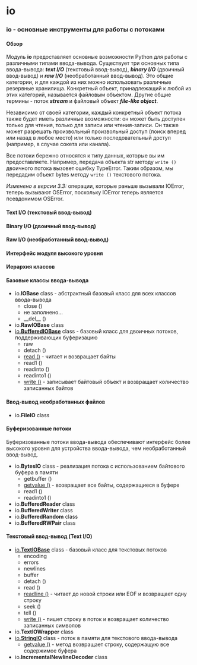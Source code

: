 # io

### io - основные инструменты для работы с потоками

#### Обзор

Модуль **io** предоставляет основные возможности Python для работы с различными типами ввода-вывода. Существует три основных типа ввода-вывода: _**text I/O**_ \(текстовый ввод-вывод\), _**binary I/O**_ \(двоичный ввод-вывод\) и _**raw I/O**_ \(необработанный ввод-вывод\). Это общие категории, и для каждой из них можно использовать различные резервные хранилища. Конкретный объект, принадлежащий к любой из этих категорий, называется файловым объектом. Другие общие термины - поток _**stream**_ и файловый объект _**file-like object**_.

Независимо от своей категории, каждый конкретный объект потока также будет иметь различные возможности: он может быть доступен только для чтения, только для записи или чтения-записи. Он также может разрешать произвольный произвольный доступ \(поиск вперед или назад в любое место\) или только последовательный доступ \(например, в случае сокета или канала\).

Все потоки бережно относятся к типу данных, которые вы им предоставляете. Например, передача объекта str методу `write ()` двоичного потока вызовет ошибку TypeError. Таким образом, мы передадим объект bytes методу `write ()` текстового потока.

_Изменено в версии 3.3:_ операции, которые раньше вызывали IOError, теперь вызывают OSError, поскольку IOError теперь является псевдонимом OSError.

#### Text I/O \(текстовый ввод-вывод\)

#### Binary I/O \(двоичный ввод-вывод\)

#### Raw I/O \(необработанный ввод-вывод\)

#### Интерфейс модуля высокого уровня

#### Иерархия классов

#### Базовые классы ввода-вывода

* io.**IOBase** class - абстрактный базовый класс для всех классов ввода-вывода
  * close \(\)
  * не заполнено...
  * \_\_del\_\_ \(\)
* io.**RawIOBase** class
* [io.**BufferedIOBase**](https://treasuremaster.gitbook.io/python-docs/obshie-sluzhby-operacionnoi-sistemy/io/io.bufferediobase) class - базовый класс для двоичных потоков, поддерживающих буферизацию
  * raw
  * detach \(\)
  * [read \(\)](https://treasuremaster.gitbook.io/python-docs/obshie-sluzhby-operacionnoi-sistemy/io/io.bufferediobase/io.bufferediobase.read) - читает и возвращает байты
  * read1 \(\)
  * readinto \(\)
  * readinto1 \(\)
  * [write \(\)](https://treasuremaster.gitbook.io/python-docs/obshie-sluzhby-operacionnoi-sistemy/io/io.bufferediobase/io.bufferediobase.write) - записывает байтовый объект и возвращает количество записанных байтов

#### Ввод-вывод необработанных файлов

* io.**FileIO** class

#### Буферизованные потоки

Буферизованные потоки ввода-вывода обеспечивают интерфейс более высокого уровня для устройства ввода-вывода, чем необработанный ввод-вывод.

* io.**BytesIO** class - реализация потока с использованием байтового буфера в памяти
  * getbuffer \(\)
  * [getvalue \(\)](https://treasuremaster.gitbook.io/python-docs/obshie-sluzhby-operacionnoi-sistemy/io/io.bytesio/io.bytesio.getvalue) - возвращает все байты, содержащиеся в буфере
  * read1 \(\)
  * readinto1 \(\)
* io.**BufferedReader** class
* io.**BufferedWriter** class
* io.**BufferedRandom** class
* io.**BufferedRWPair** class

#### Текстовый ввод-вывод \(Text I/O\)

* [io.**TextIOBase**](https://treasuremaster.gitbook.io/python-docs/obshie-sluzhby-operacionnoi-sistemy/io/io.textiobase) class - базовый класс для текстовых потоков
  * encoding
  * errors
  * newlines
  * buffer
  * detach \(\)
  * read \(\)
  * [readline \(\)](https://treasuremaster.gitbook.io/python-docs/obshie-sluzhby-operacionnoi-sistemy/io/io.textiobase/io.textiobase.readline) - читает до новой строки или EOF и возвращает одну строку
  * seek \(\)
  * tell \(\)
  * [write \(\)](https://treasuremaster.gitbook.io/python-docs/obshie-sluzhby-operacionnoi-sistemy/io/io.textiobase/io.textiobase.write) - пишет строку в поток и возвращает количество записанных символов
* io.**TextIOWrapper** class
* [io.**StringIO**](https://treasuremaster.gitbook.io/python-docs/obshie-sluzhby-operacionnoi-sistemy/io/io.stringio) class - поток в памяти для текстового ввода-вывода
  * [getvalue \(\)](https://treasuremaster.gitbook.io/python-docs/obshie-sluzhby-operacionnoi-sistemy/io/io.stringio/io.stringio.getvalue) - метод возвращает строку, содержащую все содержимое буфера
* io.**IncrementalNewlineDecoder** class

